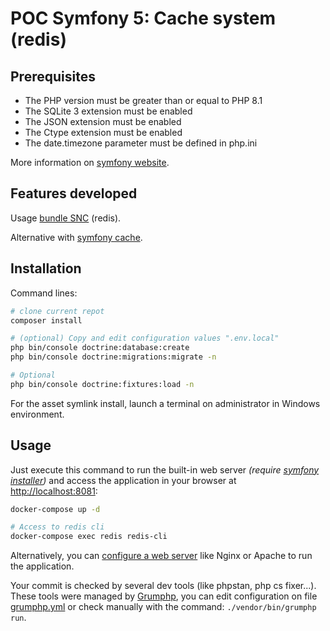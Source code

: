 # POC Symfony 5: Cache system (redis)
## Prerequisites

* The PHP version must be greater than or equal to PHP 8.1
* The SQLite 3 extension must be enabled
* The JSON extension must be enabled
* The Ctype extension must be enabled
* The date.timezone parameter must be defined in php.ini

More information on [symfony website](https://symfony.com/doc/5.4/reference/requirements.html).

## Features developed
Usage [bundle SNC](https://github.com/snc/SncRedisBundle) (redis).

Alternative with [symfony cache](https://github.com/jgauthi/poc_symfony5_cache_redis).


## Installation
Command lines:

```bash
# clone current repot
composer install

# (optional) Copy and edit configuration values ".env.local"
php bin/console doctrine:database:create
php bin/console doctrine:migrations:migrate -n

# Optional
php bin/console doctrine:fixtures:load -n
```

For the asset symlink install, launch a terminal on administrator in Windows environment.

## Usage
Just execute this command to run the built-in web server _(require [symfony installer](https://symfony.com/download))_ and access the application in your browser at <http://localhost:8081>:

```bash
docker-compose up -d

# Access to redis cli
docker-compose exec redis redis-cli
```

Alternatively, you can [configure a web server](https://symfony.com/doc/current/cookbook/configuration/web_server_configuration.html) like Nginx or Apache to run the application.

Your commit is checked by several dev tools (like phpstan, php cs fixer...). These tools were managed by [Grumphp](https://github.com/phpro/grumphp), you can edit configuration on file [grumphp.yml](./grumphp.yml) or check manually with the command: `./vendor/bin/grumphp run`.